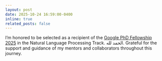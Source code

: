 ```yaml
---
layout: post
date: 2025-10-24 16:59:00-0400
inline: true
related_posts: false
---
```


I’m honored to be selected as a recipient of the [Google PhD Fellowship 2025](https://arc.net/l/quote/yvlxjuum) in the Natural Language Processing Track. الحمد لله. Grateful for the support and guidance of my mentors and collaborators throughout this journey.
